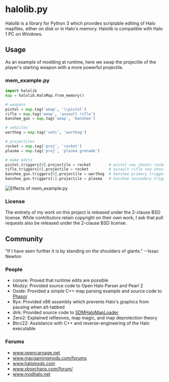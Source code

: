 # halolib.py

Halolib is a library for Python 3 which provides scriptable editing of Halo mapfiles, either on disk or in Halo's memory. Halolib is compatible with Halo 1 PC on Windows.

## Usage

As an example of modding at runtime, here we swap the projectile of the player's starting weapon with a more powerful projectile.

### mem_example.py
```python
import halolib
map = halolib.HaloMap.from_memory()

# weapons
pistol = map.tag('weap', '\\pistol')
rifle = map.tag('weap', 'assault rifle')
banshee_gun = map.tag('weap', 'banshee')

# vehicles
warthog = map.tag('vehi', 'warthog')

# projectiles
rocket = map.tag('proj', 'rocket')
plasma = map.tag('proj', 'plasma grenade')

# make edits
pistol.triggers[0].projectile = rocket        # pistol now shoots rockets
rifle.triggers[0].projectile = rocket         # assault rifle now shoots rockets
banshee_gun.triggers[0].projectile = warthog  # banshee primary trigger now spawns warthogs
banshee_gun.triggers[1].projectile = plasma   # banshee secondary trigger now shoots plasma grenades
```

![Effects of mem_example.py](http://i.imgur.com/tdnHwf0.png)

### License

The entirety of my work on this project is released under the 2-clause BSD license. While contributors retain copyright on their own work, I ask that pull requests also be released under the 2-clause BSD license.

## Community

"If I have seen further it is by standing on the shoulders of giants." --Issac Newton

### People

- conure: Proved that runtime edits are possible
- Modzy: Provided source code to Open Halo Parser and Pearl 2
- Oxide: Provided a simple C++ map parsing example and source code to [Phasor](https://github.com/urbanyoung/Phasor)
- Ryx: Provided x86 assembly which prevents Halo's graphics from pausing when alt-tabbed
- dirk: Provided source code to [SDMHaloMapLoader](https://github.com/samdmarshall/SDMHaloMapLoader)
- Zero2: Explained reflexives, map magic, and map deprotection theory
- Btcc22: Assistance with C++ and reverse-engineering of the Halo executable

### Forums

- www.opencarnage.net
- www.macgamingmods.com/forums
- www.halomods.com
- www.xboxchaos.com/forum/
- www.modhalo.net
